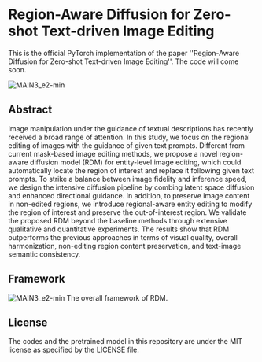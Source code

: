 # Region-Aware Diffusion for Zero-shot Text-driven Image Editing

This is the official PyTorch implementation of the paper ''Region-Aware Diffusion for Zero-shot Text-driven Image Editing''. The code will come soon.

![MAIN3_e2-min](https://github.com/haha-lisa/RDM-Region-Aware-Diffusion-Model/blob/main/teaser.png)

## Abstract
Image manipulation under the guidance of textual descriptions has recently received a broad range of attention. In this study, we focus on the regional editing of images with the guidance of given text prompts. Different from current mask-based image editing methods, we propose a novel region-aware diffusion model (RDM) for entity-level image editing, which could automatically locate the region of interest and replace it following given text prompts. To strike a balance between image fidelity and inference speed, we design the intensive diffusion pipeline by combing latent space diffusion and enhanced directional guidance. In addition, to preserve image content in non-edited regions, we introduce regional-aware entity editing to modify the region of interest and preserve the out-of-interest region. We validate the proposed RDM beyond the baseline methods through extensive qualitative and quantitative experiments. The results show that RDM outperforms the previous approaches in terms of visual quality, overall harmonization, non-editing region content preservation, and text-image semantic consistency.

## Framework
![MAIN3_e2-min](https://github.com/haha-lisa/RDM-Region-Aware-Diffusion-Model/blob/main/pipeline.png)
The overall framework of RDM.

## License
The codes and the pretrained model in this repository are under the MIT license as specified by the LICENSE file.<br>
